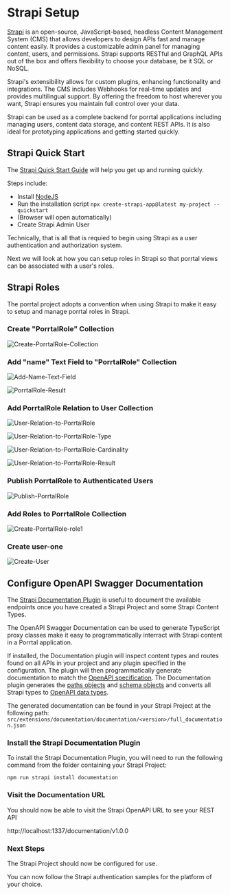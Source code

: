 # Strapi Setup

[Strapi](https://strapi.io/) is an open-source, JavaScript-based, headless Content Management System (CMS) that allows developers to design APIs fast and manage content easily. It provides a customizable admin panel for managing content, users, and permissions. Strapi supports RESTful and GraphQL APIs out of the box and offers flexibility to choose your database, be it SQL or NoSQL.

Strapi's extensibility allows for custom plugins, enhancing functionality and integrations. The CMS includes Webhooks for real-time updates and provides multilingual support. By offering the freedom to host wherever you want, Strapi ensures you maintain full control over your data.

Strapi can be used as a complete backend for porrtal applications including managing users, content data storage, and content REST APIs.  It is also ideal for prototyping applications and getting started quickly.

## Strapi Quick Start

The [Strapi Quick Start Guide](https://docs.strapi.io/dev-docs/quick-start) will help you get up and running quickly.

Steps include:
* Install [NodeJS](https://nodejs.org)
* Run the installation script `npx create-strapi-app@latest my-project --quickstart`
* (Browser will open automatically)
* Create Strapi Admin User

Technically, that is all that is requied to begin using Strapi as a user authentication and authorization system.

Next we will look at how you can setup roles in Strapi so that porrtal views can be associated with a user's roles.

## Strapi Roles

The porrtal project adopts a convention when using Strapi to make it easy to setup and manage porrtal roles in Strapi.

### Create "PorrtalRole" Collection

![Create-PorrtalRole-Collection](./readme-images/Strapi-Create-PorrtalRole-Collection.jpg)

### Add "name" Text Field to "PorrtalRole" Collection

![Add-Name-Text-Field](./readme-images/Strapi-Create-PorrtalRole-Add-name.jpg)

![PorrtalRole-Result](./readme-images/Strapi-Create-PorrtalRole-Result.jpg)

### Add PorrtalRole Relation to User Collection

![User-Relation-to-PorrtalRole](./readme-images/Strapi-User-PorrtalRole-Relation.jpg)

![User-Relation-to-PorrtalRole-Type](./readme-images/Strapi-User-PorrtalRole-Relation-Type.jpg)

![User-Relation-to-PorrtalRole-Cardinality](./readme-images/Strapi-User-PorrtalRole-Relation-Cardinality.jpg)

![User-Relation-to-PorrtalRole-Result](./readme-images/Strapi-User-PorrtalRole-Relation-Result.jpg)

### Publish PorrtalRole to Authenticated Users

![Publish-PorrtalRole](./readme-images/Strapi-Publish-PorrtalRole.jpg)

### Add Roles to PorrtalRole Collection

![Create-PorrtalRole-role1](./readme-images/Strapi-Create-PorrtalRole-role1.jpg)

### Create user-one

![Create-User](./readme-images/Strapi-Create-User.jpg)

## Configure OpenAPI Swagger Documentation

The [Strapi Documentation Plugin](https://docs.strapi.io/dev-docs/plugins/documentation) is useful to document the available endpoints once you have created a Strapi Project and some Strapi Content Types.

The OpenAPI Swagger Documentation can be used to generate TypeScript proxy classes make it easy to programmatically interract with Strapi content in a Porrtal application.

If installed, the Documentation plugin will inspect content types and routes found on all APIs in your project and any plugin specified in the configuration. The plugin will then programmatically generate documentation to match the [OpenAPI specification](https://swagger.io/specification/). The Documentation plugin generates the [paths objects](https://github.com/OAI/OpenAPI-Specification/blob/main/versions/3.1.0.md#paths-object) and [schema objects](https://github.com/OAI/OpenAPI-Specification/blob/main/versions/3.1.0.md#schema-object) and converts all Strapi types to [OpenAPI data types](https://swagger.io/docs/specification/data-models/data-types/).

The generated documentation can be found in your Strapi Project at the following path: `src/extensions/documentation/documentation/<version>/full_documentation.json`

### Install the Strapi Documentation Plugin

To install the Strapi Documentation Plugin, you will need to run the following command from the folder containing your Strapi Project:

```
npm run strapi install documentation
```

### Visit the Documentation URL

You should now be able to visit the Strapi OpenAPI URL to see your REST API

http://localhost:1337/documentation/v1.0.0

### Next Steps

The Strapi Project should now be configured for use.  

You can now follow the Strapi authentication samples for the platform of your choice.
